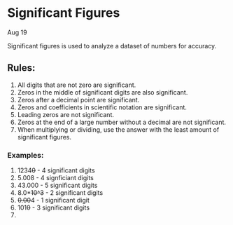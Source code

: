 # Significant Figures
Aug 19

Significant figures is used to analyze a dataset of numbers for accuracy.

## Rules:
1. All digits that are not zero are significant.
2. Zeros in the middle of significant digits are also significant.
3. Zeros after a decimal point are significant.
4. Zeros and coefficients in scientific notation are significant.
5. Leading zeros are not significant.
6. Zeros at the end of a large number without a decimal are not significant.
7. When multiplying or dividing, use the answer with the least amount of significant figures.

### Examples:
1. 1234~~0~~ - 4 significant digits
2. 5.008 - 4 signficiant digits
3. 43.000 - 5 significant digits
4. 8.0*~~10^3~~ - 2 significant digits
5. ~~0.00~~4 -  1 significant digit
6. 101~~0~~ - 3 significant digits
7. 
<!--stackedit_data:
eyJoaXN0b3J5IjpbLTEzNDgxOTcwMzEsMTQ1NTc5MzA5MiwxMz
cwNjE1MzUzLC0zMzMyMDQ3MDQsLTQ0NTYxNjAwMiwxNTg4MTgz
ODkwLDIxMDY1NTQxNjRdfQ==
-->